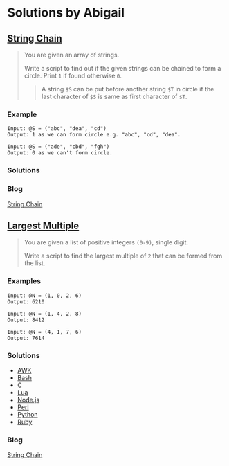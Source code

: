 # Solutions by Abigail
## [String Chain](https://perlweeklychallenge.org/blog/perl-weekly-challenge-115/#TASK1)

> You are given an array of strings.
> 
> Write a script to find out if the given strings can be chained
> to form a circle. Print `1` if found otherwise `0`.
>
> > A string `$S` can be put before another string `$T` in circle
> > if the last character of `$S` is same as first character of `$T`.

### Example
~~~~
Input: @S = ("abc", "dea", "cd")
Output: 1 as we can form circle e.g. "abc", "cd", "dea".

Input: @S = ("ade", "cbd", "fgh")
Output: 0 as we can't form circle.
~~~~

### Solutions

### Blog
[String Chain](https://abigail.github.io/HTML/Perl-Weekly-Challenge/week-115-1.html)

## [Largest Multiple](https://perlweeklychallenge.org/blog/perl-weekly-challenge-115/#TASK2)

> You are given a list of positive integers `(0-9)`, single digit.
>
> Write a script to find the largest multiple of `2` that can be
> formed from the list.

### Examples
~~~~
Input: @N = (1, 0, 2, 6)
Output: 6210

Input: @N = (1, 4, 2, 8)
Output: 8412

Input: @N = (4, 1, 7, 6)
Output: 7614
~~~~

### Solutions
* [AWK](awk/ch-2.awk)
* [Bash](bash/ch-2.sh)
* [C](c/ch-2.c)
* [Lua](lua/ch-2.lua)
* [Node.js](node/ch-2.js)
* [Perl](perl/ch-2.pl)
* [Python](python/ch-2.py)
* [Ruby](ruby/ch-2.rb)

### Blog
[String Chain](https://abigail.github.io/HTML/Perl-Weekly-Challenge/week-115-2.html)
